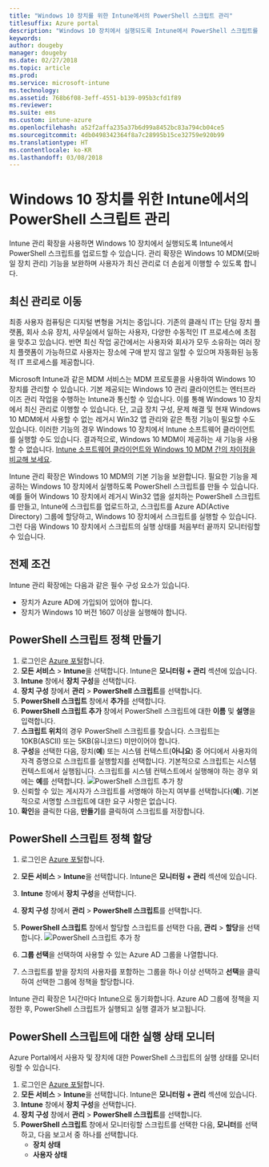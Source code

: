 ```yaml
---
title: "Windows 10 장치를 위한 Intune에서의 PowerShell 스크립트 관리"
titlesuffix: Azure portal
description: "Windows 10 장치에서 실행되도록 Intune에서 PowerShell 스크립트를 업로드하는 방법을 알아봅니다."
keywords: 
author: dougeby
manager: dougeby
ms.date: 02/27/2018
ms.topic: article
ms.prod: 
ms.service: microsoft-intune
ms.technology: 
ms.assetid: 768b6f08-3eff-4551-b139-095b3cfd1f89
ms.reviewer: 
ms.suite: ems
ms.custom: intune-azure
ms.openlocfilehash: a52f2affa235a37b6d99a8452bc83a794cb04ce5
ms.sourcegitcommit: 4db0498342364f8a7c28995b15ce32759e920b99
ms.translationtype: HT
ms.contentlocale: ko-KR
ms.lasthandoff: 03/08/2018
---
```

# <a name="manage-powershell-scripts-in-intune-for-windows-10-devices"></a>Windows 10 장치를 위한 Intune에서의 PowerShell 스크립트 관리
Intune 관리 확장을 사용하면 Windows 10 장치에서 실행되도록 Intune에서 PowerShell 스크립트를 업로드할 수 있습니다. 관리 확장은 Windows 10 MDM(모바일 장치 관리) 기능을 보완하며 사용자가 최신 관리로 더 손쉽게 이행할 수 있도록 합니다.

## <a name="moving-to-modern-management"></a>최신 관리로 이동
최종 사용자 컴퓨팅은 디지털 변형을 거치는 중입니다. 기존의 클래식 IT는 단일 장치 플랫폼, 회사 소유 장치, 사무실에서 일하는 사용자, 다양한 수동적인 IT 프로세스에 초점을 맞추고 있습니다. 반면 최신 작업 공간에서는 사용자와 회사가 모두 소유하는 여러 장치 플랫폼이 가능하므로 사용자는 장소에 구애 받지 않고 일할 수 있으며 자동화된 능동적 IT 프로세스를 제공합니다. 

Microsoft Intune과 같은 MDM 서비스는 MDM 프로토콜을 사용하여 Windows 10 장치를 관리할 수 있습니다. 기본 제공되는 Windows 10 관리 클라이언트는 엔터프라이즈 관리 작업을 수행하는 Intune과 통신할 수 있습니다. 이를 통해 Windows 10 장치에서 최신 관리로 이행할 수 있습니다. 단, 고급 장치 구성, 문제 해결 및 현재 Windows 10 MDM에서 사용할 수 없는 레거시 Win32 앱 관리와 같은 특정 기능이 필요할 수도 있습니다. 이러한 기능의 경우 Windows 10 장치에서 Intune 소프트웨어 클라이언트를 실행할 수도 있습니다. 결과적으로, Windows 10 MDM이 제공하는 새 기능을 사용할 수 없습니다. [Intune 소프트웨어 클라이언트와 Windows 10 MDM 간의 차이점을 비교해 보세요](https://docs.microsoft.com/intune-classic/deploy-use/pc-management-comparison).

Intune 관리 확장은 Windows 10 MDM의 기본 기능을 보완합니다. 필요한 기능을 제공하는 Windows 10 장치에서 실행하도록 PowerShell 스크립트를 만들 수 있습니다. 예를 들어 Windows 10 장치에서 레거시 Win32 앱을 설치하는 PowerShell 스크립트를 만들고, Intune에 스크립트를 업로드하고, 스크립트를 Azure AD(Active Directory) 그룹에 할당하고, Windows 10 장치에서 스크립트를 실행할 수 있습니다. 그런 다음 Windows 10 장치에서 스크립트의 실행 상태를 처음부터 끝까지 모니터링할 수 있습니다.

## <a name="prerequisites"></a>전제 조건
Intune 관리 확장에는 다음과 같은 필수 구성 요소가 있습니다.
- 장치가 Azure AD에 가입되어 있어야 합니다.
- 장치가 Windows 10 버전 1607 이상을 실행해야 합니다.

## <a name="create-a-powershell-script-policy"></a>PowerShell 스크립트 정책 만들기 
1. 로그인은 [Azure 포털](https://portal.azure.com)합니다.
2. **모든 서비스** > **Intune**을 선택합니다. Intune은 **모니터링 + 관리** 섹션에 있습니다.
3. **Intune** 창에서 **장치 구성**을 선택합니다.
4. **장치 구성** 창에서 **관리** > **PowerShell 스크립트**를 선택합니다.
5. **PowerShell 스크립트** 창에서 **추가**를 선택합니다.
6. **PowerShell 스크립트 추가** 창에서 PowerShell 스크립트에 대한 **이름** 및 **설명**을 입력합니다.
7. **스크립트 위치**의 경우 PowerShell 스크립트를 찾습니다. 스크립트는 10KB(ASCII) 또는 5KB(유니코드) 미만이어야 합니다.
8. **구성**을 선택한 다음, 장치(**예**) 또는 시스템 컨텍스트(**아니요**) 중 어디에서 사용자의 자격 증명으로 스크립트를 실행할지를 선택합니다. 기본적으로 스크립트는 시스템 컨텍스트에서 실행됩니다. 스크립트를 시스템 컨텍스트에서 실행해야 하는 경우 외에는 **예**를 선택합니다. 
  ![PowerShell 스크립트 추가 창](./media/mgmt-extension-add-script.png)
9. 신뢰할 수 있는 게시자가 스크립트를 서명해야 하는지 여부를 선택합니다(**예**). 기본적으로 서명할 스크립트에 대한 요구 사항은 없습니다. 
10. **확인**을 클릭한 다음, **만들기**를 클릭하여 스크립트를 저장합니다.

## <a name="assign-a-powershell-script-policy"></a>PowerShell 스크립트 정책 할당
1. 로그인은 [Azure 포털](https://portal.azure.com)합니다.
2. **모든 서비스** > **Intune**을 선택합니다. Intune은 **모니터링 + 관리** 섹션에 있습니다.
3. **Intune** 창에서 **장치 구성**을 선택합니다.
4. **장치 구성** 창에서 **관리** > **PowerShell 스크립트**를 선택합니다.
5. **PowerShell 스크립트** 창에서 할당할 스크립트를 선택한 다음, **관리** > **할당**을 선택합니다.
  ![PowerShell 스크립트 추가 창](./media/mgmt-extension-assignments.png)
 
6. **그룹 선택**을 선택하여 사용할 수 있는 Azure AD 그룹을 나열합니다. 
7. 스크립트를 받을 장치의 사용자를 포함하는 그룹을 하나 이상 선택하고 **선택**을 클릭하여 선택한 그룹에 정책을 할당합니다.

Intune 관리 확장은 1시간마다 Intune으로 동기화합니다. Azure AD 그룹에 정책을 지정한 후, PowerShell 스크립트가 실행되고 실행 결과가 보고됩니다. 
 
## <a name="monitor-run-status-for-powershell-scripts"></a>PowerShell 스크립트에 대한 실행 상태 모니터
Azure Portal에서 사용자 및 장치에 대한 PowerShell 스크립트의 실행 상태를 모니터링할 수 있습니다.
1. 로그인은 [Azure 포털](https://portal.azure.com)합니다.
2. **모든 서비스** > **Intune**을 선택합니다. Intune은 **모니터링 + 관리** 섹션에 있습니다.
3. **Intune** 창에서 **장치 구성**을 선택합니다.
4. **장치 구성** 창에서 **관리** > **PowerShell 스크립트**를 선택합니다.
5. **PowerShell 스크립트** 창에서 모니터링할 스크립트를 선택한 다음, **모니터**를 선택하고, 다음 보고서 중 하나를 선택합니다.
   - **장치 상태**
   - **사용자 상태**
